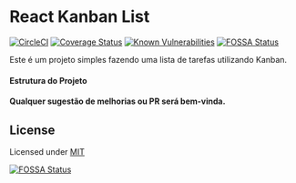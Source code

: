 # React Kanban List

[![CircleCI](https://circleci.com/gh/Oda2/react-kanban-list.svg?style=shield)](https://circleci.com/gh/Oda2/react-kanban-list)
[![Coverage Status](https://coveralls.io/repos/github/Oda2/react-kanban-list/badge.svg?branch=master)](https://coveralls.io/github/Oda2/react-kanban-list?branch=master)
[![Known Vulnerabilities](https://snyk.io/test/github/Oda2/hapi-boilerplate/badge.svg?targetFile=package.json)](https://snyk.io/test/github/Oda2/hapi-boilerplate?targetFile=package.json)
[![FOSSA Status](https://app.fossa.io/api/projects/git%2Bgithub.com%2FOda2%2Freact-kanban-list.svg?type=shield)](https://app.fossa.io/projects/git%2Bgithub.com%2FOda2%2Freact-kanban-list?ref=badge_shield)


Este é um projeto simples fazendo uma lista de tarefas utilizando Kanban.

#### Estrutura do Projeto

#### Qualquer sugestão de melhorias ou PR será bem-vinda.

## License
Licensed under [MIT](https://github.com/Oda2/react-kanban-list/blob/master/LICENSE)

[![FOSSA Status](https://app.fossa.io/api/projects/git%2Bgithub.com%2FOda2%2Freact-kanban-list.svg?type=large)](https://app.fossa.io/projects/git%2Bgithub.com%2FOda2%2Freact-kanban-list?ref=badge_large)